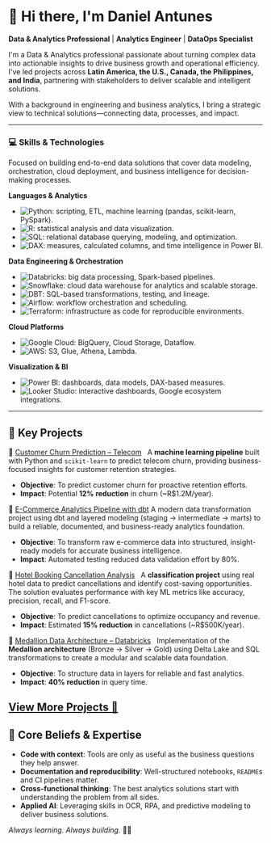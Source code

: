 # 👋 Hi there, I'm Daniel Antunes 
**Data & Analytics Professional** | **Analytics Engineer** | **DataOps Specialist**  


I'm a Data & Analytics professional passionate about turning complex data into actionable insights to drive business growth and operational efficiency. I've led projects across **Latin America, the U.S., Canada, the Philippines, and India**, partnering with stakeholders to deliver scalable and intelligent solutions.

With a background in engineering and business analytics, I bring a strategic view to technical solutions—connecting data, processes, and impact.

---

### 💻 **Skills & Technologies**

Focused on building end-to-end data solutions that cover data modeling, orchestration, cloud deployment, and business intelligence for decision-making processes.  

**Languages & Analytics**  
- ![Python](https://img.shields.io/badge/-Python-3776AB?logo=python&logoColor=white): scripting, ETL, machine learning (pandas, scikit-learn, PySpark).  
- ![R](https://img.shields.io/badge/-R-276DC3?logo=r&logoColor=white): statistical analysis and data visualization.  
- ![SQL](https://img.shields.io/badge/-SQL-336791?logo=postgresql&logoColor=white): relational database querying, modeling, and optimization.  
- ![DAX](https://img.shields.io/badge/-DAX-F2C811?logo=powerbi&logoColor=black): measures, calculated columns, and time intelligence in Power BI.  

**Data Engineering & Orchestration**  
- ![Databricks](https://img.shields.io/badge/-Databricks-EF4B2C?logo=databricks&logoColor=white): big data processing, Spark-based pipelines.  
- ![Snowflake](https://img.shields.io/badge/-Snowflake-29B5E8?logo=snowflake&logoColor=white): cloud data warehouse for analytics and scalable storage.  
- ![DBT](https://img.shields.io/badge/-dbt-FF694B?logo=dbt&logoColor=white): SQL-based transformations, testing, and lineage.  
- ![Airflow](https://img.shields.io/badge/-Airflow-017CEE?logo=apacheairflow&logoColor=white): workflow orchestration and scheduling.  
- ![Terraform](https://img.shields.io/badge/-Terraform-623CE4?logo=terraform&logoColor=white): infrastructure as code for reproducible environments.  

**Cloud Platforms**  
- ![Google Cloud](https://img.shields.io/badge/-Google_Cloud-4285F4?logo=googlecloud&logoColor=white): BigQuery, Cloud Storage, Dataflow.  
- ![AWS](https://img.shields.io/badge/-AWS-232F3E?logo=amazonaws&logoColor=white): S3, Glue, Athena, Lambda.  

**Visualization & BI**  
- ![Power BI](https://img.shields.io/badge/-PowerBI-F2C811?logo=powerbi&logoColor=black): dashboards, data models, DAX-based measures.  
- ![Looker Studio](https://img.shields.io/badge/-Looker%20Studio-4285F4?logo=googlestudio&logoColor=white): interactive dashboards, Google ecosystem integrations.  

---

## 💼 **Key Projects**

🔹 [Customer Churn Prediction – Telecom](https://github.com/danmca19/Telecom_Churn)  
A **machine learning pipeline** built with Python and `scikit-learn` to predict telecom churn, providing business-focused insights for customer retention strategies.
- **Objective**: To predict customer churn for proactive retention efforts.
- **Impact**: Potential **12% reduction** in churn (~R$1.2M/year).

🔹 [E-Commerce Analytics Pipeline with dbt](https://github.com/danmca19/Analytics-Project-with-dbt)
A modern data transformation project using dbt and layered modeling (staging → intermediate → marts) to build a reliable, documented, and business-ready analytics foundation.
- **Objective**: To transform raw e-commerce data into structured, insight-ready models for accurate business intelligence.
- **Impact**: Automated testing reduced data validation effort by 80%.

🔹 [Hotel Booking Cancellation Analysis](https://github.com/danmca19/HotelCancelations)  
A **classification project** using real hotel data to predict cancellations and identify cost-saving opportunities. The solution evaluates performance with key ML metrics like accuracy, precision, recall, and F1-score.
- **Objective**: To predict cancellations to optimize occupancy and revenue.
- **Impact**: Estimated **15% reduction** in cancellations (~R$500K/year).

🔹 [Medallion Data Architecture – Databricks](https://github.com/danmca19/Medallion_Data_Architecture)  
Implementation of the **Medallion architecture** (Bronze → Silver → Gold) using Delta Lake and SQL transformations to create a modular and scalable data foundation.
- **Objective**: To structure data in layers for reliable and fast analytics.
- **Impact**: **40% reduction**  in query time.



**[View More Projects 👀](https://danmca19.github.io/)**
---

## 🚀 **Core Beliefs & Expertise**

- **Code with context**: Tools are only as useful as the business questions they help answer.
- **Documentation and reproducibility**: Well-structured notebooks, `README`s and CI pipelines matter.
- **Cross-functional thinking**: The best analytics solutions start with understanding the problem from all sides.
- **Applied AI**: Leveraging skills in OCR, RPA, and predictive modeling to deliver business solutions.

_Always learning. Always building._ 🧠💡
